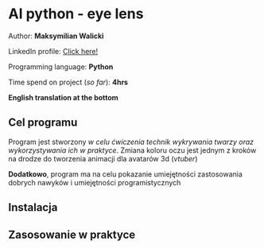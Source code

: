 ﻿# AI python - eye lens

Author: **Maksymilian Walicki**

LinkedIn profile: [Click here!](https://www.linkedin.com/in/maksymilian-walicki/)

Programming language: **Python**

Time spend on project (*so far*): **4hrs**


**English translation at the bottom** 

## Cel programu

Program jest stworzony *w celu ćwiczenia technik wykrywania twarzy oraz wykorzystywania ich w praktyce*. Zmiana koloru oczu jest jednym z kroków na drodze do tworzenia animacji dla avatarów 3d (*vtuber*)

**Dodatkowo**, program ma na celu pokazanie umiejętności zastosowania dobrych nawyków i umiejętności programistycznych

## Instalacja


## Zasosowanie w praktyce

